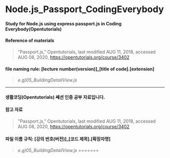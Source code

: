 # Node.js_Passport_CodingEverybody

#### Study for Node.js using express passport.js in Coding Everybody(Opentutorials)  

#### Reference of materials
>"Passport.js," Opentutorials, last modified AUG 11, 2018, accessed AUG 08, 2020, <https://opentutorials.org/course/3402>

#### file naming rule: [lecture number(version)]_[title of code].[extension]
>_e.g)05_BuildingDetailView.js_

***

#### 생활코딩(Opentutorials) 쎄션 인증 공부 자료입니다.

#### 참고 자료
>"Passport.js," Opentutorials, last modified AUG 11, 2018, accessed AUG 08, 2020, <https://opentutorials.org/course/3402>

#### 파일 이름 규칙: [강의 번호(버전)]_[코드 제목].[확장자명]
>_e.g)05_BuildingDetailView.js_
=======


